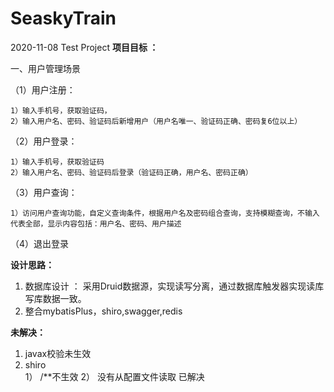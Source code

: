 # SeaskyTrain
2020-11-08 Test Project
**项目目标 ：**

一、用户管理场景

（1）用户注册：

    1）输入手机号，获取验证码，
    2）输入用户名、密码、验证码后新增用户（用户名唯一、验证码正确、密码复6位以上）
（2）用户登录：

    1）输入手机号，获取验证码
    2）输入用户名、密码、验证码后登录（验证码正确，用户名、密码正确）
（3）用户查询：

    1）访问用户查询功能，自定义查询条件，根据用户名及密码组合查询，支持模糊查询，不输入代表全部，显示内容包括：用户名、密码、用户描述
（4）退出登录

**设计思路：**
1. 数据库设计 ： 采用Druid数据源，实现读写分离，通过数据库触发器实现读库写库数据一致。
2. 整合mybatisPlus，shiro,swagger,redis

**未解决：**
1. javax校验未生效
2. shiro  
    1） /**不生效 
    2） 没有从配置文件读取  已解决